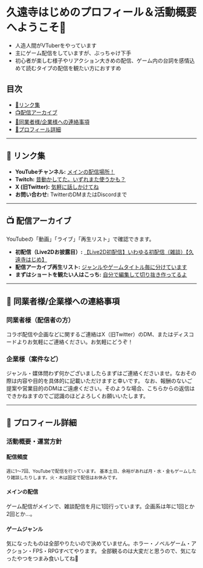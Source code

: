 # 久遠寺はじめのプロフィール＆活動概要へようこそ🤖

*   人造人間がVTuberをやっています
*   主にゲーム配信をしていますが、ぶっちゃけ下手
*   初心者が楽しむ様子やリアクション大きめの配信、ゲーム内の台詞を感情込めて読むタイプの配信を観たい方におすすめ

## 目次
- [🔗リンク集](#links)
- [📺配信アーカイブ](#archives)
- [🤝同業者様/企業様への連絡事項](#contact)
- [📝プロフィール詳細](#profile)

---

## <a id="links"></a>🔗 リンク集

*   **YouTubeチャンネル:** [メインの配信場所！](https://www.youtube.com/@start9onji)
*   **Twitch:** [昔動かしてた。いずれまた使うかも？ ](https://www.twitch.tv/9onjistart)
*   **X (旧Twitter):** [気軽に話しかけてね](https://x.com/9onjistart)
*   **お問い合わせ:** TwitterのDMまたはDiscordまで

---

## <a id="archives"></a>📺 配信アーカイブ

YouTubeの「動画」「ライブ」「再生リスト」で確認できます。

*   **初配信（Live2Dお披露目）:** [【Live2D初配信】いわゆる初配信（雑談）【久遠寺はじめ】](https://www.youtube.com/watch?v=nlIcw-IOeRs)
*   **配信アーカイブ再生リスト:** [ジャンルやゲームタイトル毎に分けています](https://www.youtube.com/@start9onji/playlists)
*   **まずはショートを観たい人はこっち:** [自分で編集して切り抜き作ってるよ](https://www.youtube.com/@start9onji/shorts)

---

## <a id="contact"></a>🤝 同業者様/企業様への連絡事項

### 同業者様（配信者の方）
コラボ配信や企画などに関するご連絡はX（旧Twitter）のDM、またはディスコードよりお気軽にご連絡ください。お気軽にどうぞ！

### 企業様（案件など）
ジャンル・媒体問わず何かございましたらまずはご連絡くださいませ。なおその際は内容や目的を具体的に記載いただけますと幸いです。
なお、報酬のないご提案や営業目的のDMはご遠慮ください。そのような場合、こちらからの返信はできかねますのでご認識のほどよろしくお願いいたします。

---

## <a id="profile"></a>📝 プロフィール詳細

### 活動概要・運営方針

#### 配信頻度

<small>週に1～7回、YouTubeで配信を行っています。
基本土日、余裕があれば月・水・金もゲームしたり雑談したりします。火・木は固定で配信はお休みです。</small>

#### メインの配信

ゲーム配信がメインで、雑談配信を月に1回行っています。企画系は年に1回とか2回とか…。

#### ゲームジャンル

気になったものは全部やりたいので決めていません。ホラー・ノベルゲーム・アクション・FPS・RPGすべてやります。
全部観るのは大変だと思うので、気になったやつをつまみ食いしてね🍿
